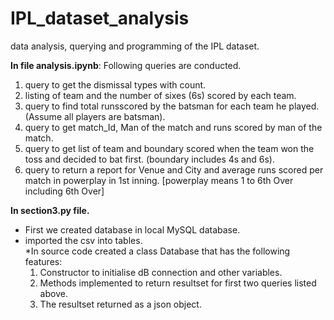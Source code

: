 # IPL_dataset_analysis
data analysis, querying and programming of the IPL dataset.<br/>

<b>In file analysis.ipynb</b>: 
Following queries are conducted.<br/>
1. query to get the dismissal types with count.<br/>
2. listing of team and the number of sixes (6s) scored by each team.<br/>
3. query to find total runsscored by the batsman for each team he played. (Assume
   all players are batsman).<br/>
4. query to get match_Id, Man of the match and runs scored by man of the match.<br/>
5. query to get list of team and boundary scored when the team won the toss and
  decided to bat first. (boundary includes 4s and 6s).<br/>
6. query to return a report for Venue and City and average runs scored per match
  in powerplay in 1st inning. [powerplay means 1 to 6th Over including 6th Over]<br/>
  
<b>In section3.py file.</b><br/>
* First we created database in local MySQL database.<br/>
* imported the csv into tables.<br/>
*In source code created a class Database that has the following features:<br/>
   1. Constructor to initialise dB connection and other variables.<br/>
   2. Methods implemented to return resultset for first two queries listed above.<br/>
   3. The resultset returned as a json object.<br/>
 
